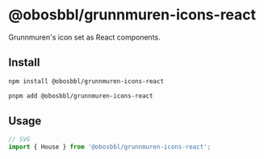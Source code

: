 # @obosbbl/grunnmuren-icons-react

Grunnmuren's icon set as React components.

## Install

```sh
npm install @obosbbl/grunnmuren-icons-react

pnpm add @obosbbl/grunnmuren-icons-react
```

## Usage

```jsx
// SVG
import { House } from '@obosbbl/grunnmuren-icons-react';
```
